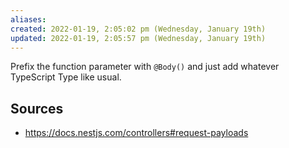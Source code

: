 ```yaml
---
aliases: 
created: 2022-01-19, 2:05:02 pm (Wednesday, January 19th)
updated: 2022-01-19, 2:05:57 pm (Wednesday, January 19th)
---
```

Prefix the function parameter with `@Body()` and just add whatever TypeScript Type like usual.

## Sources
- https://docs.nestjs.com/controllers#request-payloads